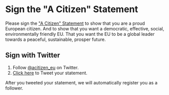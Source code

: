 # Sign the "A Citizen" Statement

Please sign the ["A Citizen" Statement](index.html) to show that you are a proud European citizen. And to show that you want a democratic, effective, social, environmentally friendly EU. That you want the EU to be a global leader towards a peaceful, sustainable, prosper future.

## Sign with Twitter

1. Follow [@acitizen_eu](https://twitter.com/acitizen_eu) on Twitter.
2. [Click here](TK) to Tweet your statement.

After you tweeted your statement, we will automatically register you as a follower.
